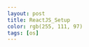 ```yaml
---
layout: post
title: ReactJS_Setup
color: rgb(255, 111, 97)
tags: [os]
---
```

<head></head>
<meta charset="utf-8">
<body>

</body>